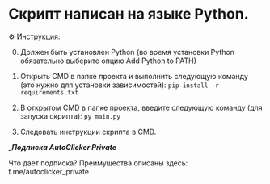 # Скрипт написан на языке Python. 

⚙ Инструкция:

0. Должен быть установлен Python (во время установки Python обязательно выберите опцию Add Python to PATH)

1. Открыть CMD в папке проекта и выполнить следующую команду (это нужно для установки зависимостей):
```pip install -r requirements.txt```

3. В открытом CMD в папке проекта, введите следующую команду (для запуска скрипта):
```py main.py```

3. Следовать инструкции скрипта в CMD.

______Подписка AutoClicker Private_____

Что дает подписка? Преимущества описаны здесь: t.me/autoclicker_private
